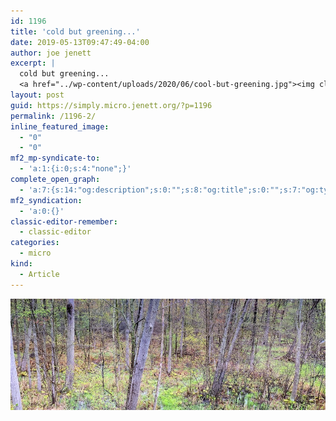 ```yaml
---
id: 1196
title: 'cold but greening...'
date: 2019-05-13T09:47:49-04:00
author: joe jenett
excerpt: |
  cold but greening...
  <a href="../wp-content/uploads/2020/06/cool-but-greening.jpg"><img class="alignnone size-full wp-image-1198" src="../wp-content/uploads/2020/06/cool-but-greening.jpg" alt="" width="900" height="318" /></a>
layout: post
guid: https://simply.micro.jenett.org/?p=1196
permalink: /1196-2/
inline_featured_image:
  - "0"
  - "0"
mf2_mp-syndicate-to:
  - 'a:1:{i:0;s:4:"none";}'
complete_open_graph:
  - 'a:7:{s:14:"og:description";s:0:"";s:8:"og:title";s:0:"";s:7:"og:type";s:0:"";s:12:"twitter:card";s:7:"summary";s:15:"twitter:creator";s:0:"";s:19:"twitter:description";s:0:"";s:8:"og:image";s:0:"";}'
mf2_syndication:
  - 'a:0:{}'
classic-editor-remember:
  - classic-editor
categories:
  - micro
kind:
  - Article
---
```

[<img loading="lazy" class="alignnone size-full wp-image-1198" src="../wp-content/uploads/2020/06/cool-but-greening.jpg" alt=""/>](../wp-content/uploads/2020/06/cool-but-greening.jpg)